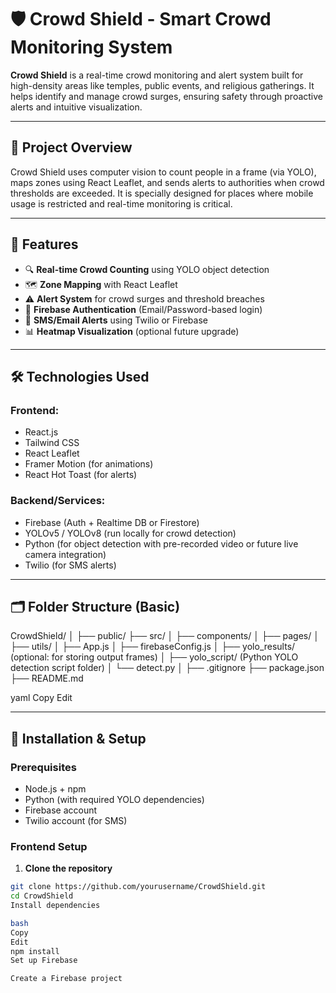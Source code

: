 # 🛡️ Crowd Shield - Smart Crowd Monitoring System

**Crowd Shield** is a real-time crowd monitoring and alert system built for high-density areas like temples, public events, and religious gatherings. It helps identify and manage crowd surges, ensuring safety through proactive alerts and intuitive visualization.

---

## 📸 Project Overview

Crowd Shield uses computer vision to count people in a frame (via YOLO), maps zones using React Leaflet, and sends alerts to authorities when crowd thresholds are exceeded. It is specially designed for places where mobile usage is restricted and real-time monitoring is critical.

---

## 🚀 Features

- 🔍 **Real-time Crowd Counting** using YOLO object detection
- 🗺️ **Zone Mapping** with React Leaflet
- ⚠️ **Alert System** for crowd surges and threshold breaches
- 🔐 **Firebase Authentication** (Email/Password-based login)
- 🔔 **SMS/Email Alerts** using Twilio or Firebase
- 📊 **Heatmap Visualization** (optional future upgrade)

---

## 🛠️ Technologies Used

### Frontend:
- React.js
- Tailwind CSS
- React Leaflet
- Framer Motion (for animations)
- React Hot Toast (for alerts)

### Backend/Services:
- Firebase (Auth + Realtime DB or Firestore)
- YOLOv5 / YOLOv8 (run locally for crowd detection)
- Python (for object detection with pre-recorded video or future live camera integration)
- Twilio (for SMS alerts)

---

## 🗂️ Folder Structure (Basic)

CrowdShield/
│
├── public/
├── src/
│ ├── components/
│ ├── pages/
│ ├── utils/
│ ├── App.js
│ ├── firebaseConfig.js
│ ├── yolo_results/ (optional: for storing output frames)
│
├── yolo_script/ (Python YOLO detection script folder)
│ └── detect.py
│
├── .gitignore
├── package.json
├── README.md

yaml
Copy
Edit

---

## 🔧 Installation & Setup

### Prerequisites

- Node.js + npm
- Python (with required YOLO dependencies)
- Firebase account
- Twilio account (for SMS)

### Frontend Setup

1. **Clone the repository**

```bash
git clone https://github.com/yourusername/CrowdShield.git
cd CrowdShield
Install dependencies

bash
Copy
Edit
npm install
Set up Firebase

Create a Firebase project
